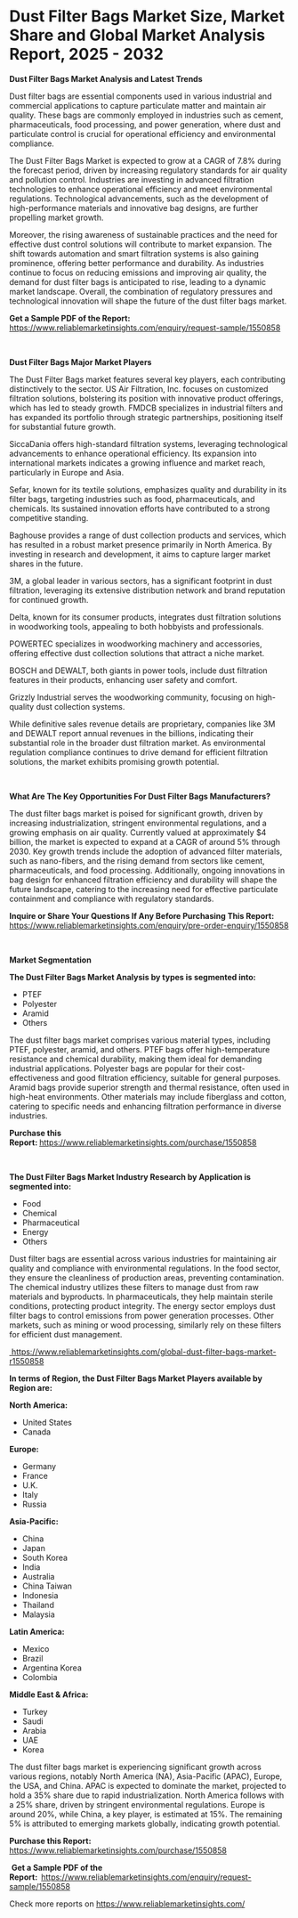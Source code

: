 <p><h1>Dust Filter Bags Market Size, Market Share and Global Market Analysis Report, 2025 - 2032</h1></p><p><strong>Dust Filter Bags Market Analysis and Latest Trends</strong></p>
<p><p>Dust filter bags are essential components used in various industrial and commercial applications to capture particulate matter and maintain air quality. These bags are commonly employed in industries such as cement, pharmaceuticals, food processing, and power generation, where dust and particulate control is crucial for operational efficiency and environmental compliance.</p><p>The Dust Filter Bags Market is expected to grow at a CAGR of 7.8% during the forecast period, driven by increasing regulatory standards for air quality and pollution control. Industries are investing in advanced filtration technologies to enhance operational efficiency and meet environmental regulations. Technological advancements, such as the development of high-performance materials and innovative bag designs, are further propelling market growth.</p><p>Moreover, the rising awareness of sustainable practices and the need for effective dust control solutions will contribute to market expansion. The shift towards automation and smart filtration systems is also gaining prominence, offering better performance and durability. As industries continue to focus on reducing emissions and improving air quality, the demand for dust filter bags is anticipated to rise, leading to a dynamic market landscape. Overall, the combination of regulatory pressures and technological innovation will shape the future of the dust filter bags market.</p></p>
<p><strong>Get a Sample PDF of the Report:&nbsp;</strong> <a href="https://www.reliablemarketinsights.com/enquiry/request-sample/1550858?utm_campaign=1887&utm_medium=2&utm_source=Github&utm_content=ia&utm_term=06022025&utm_id=dust-filter-bags">https://www.reliablemarketinsights.com/enquiry/request-sample/1550858</a></p>
<p>&nbsp;</p>
<p><strong>Dust Filter Bags Major Market Players</strong></p>
<p><p>The Dust Filter Bags market features several key players, each contributing distinctively to the sector. US Air Filtration, Inc. focuses on customized filtration solutions, bolstering its position with innovative product offerings, which has led to steady growth. FMDCB specializes in industrial filters and has expanded its portfolio through strategic partnerships, positioning itself for substantial future growth.</p><p>SiccaDania offers high-standard filtration systems, leveraging technological advancements to enhance operational efficiency. Its expansion into international markets indicates a growing influence and market reach, particularly in Europe and Asia.</p><p>Sefar, known for its textile solutions, emphasizes quality and durability in its filter bags, targeting industries such as food, pharmaceuticals, and chemicals. Its sustained innovation efforts have contributed to a strong competitive standing.</p><p>Baghouse provides a range of dust collection products and services, which has resulted in a robust market presence primarily in North America. By investing in research and development, it aims to capture larger market shares in the future.</p><p>3M, a global leader in various sectors, has a significant footprint in dust filtration, leveraging its extensive distribution network and brand reputation for continued growth.</p><p>Delta, known for its consumer products, integrates dust filtration solutions in woodworking tools, appealing to both hobbyists and professionals.</p><p>POWERTEC specializes in woodworking machinery and accessories, offering effective dust collection solutions that attract a niche market.</p><p>BOSCH and DEWALT, both giants in power tools, include dust filtration features in their products, enhancing user safety and comfort.</p><p>Grizzly Industrial serves the woodworking community, focusing on high-quality dust collection systems. </p><p>While definitive sales revenue details are proprietary, companies like 3M and DEWALT report annual revenues in the billions, indicating their substantial role in the broader dust filtration market. As environmental regulation compliance continues to drive demand for efficient filtration solutions, the market exhibits promising growth potential.</p></p>
<p>&nbsp;</p>
<p><strong>What Are The Key Opportunities For Dust Filter Bags Manufacturers?</strong></p>
<p><p>The dust filter bags market is poised for significant growth, driven by increasing industrialization, stringent environmental regulations, and a growing emphasis on air quality. Currently valued at approximately $4 billion, the market is expected to expand at a CAGR of around 5% through 2030. Key growth trends include the adoption of advanced filter materials, such as nano-fibers, and the rising demand from sectors like cement, pharmaceuticals, and food processing. Additionally, ongoing innovations in bag design for enhanced filtration efficiency and durability will shape the future landscape, catering to the increasing need for effective particulate containment and compliance with regulatory standards.</p></p>
<p><strong>Inquire or Share Your Questions If Any Before Purchasing This Report:</strong> <a href="https://www.reliablemarketinsights.com/enquiry/pre-order-enquiry/1550858?utm_campaign=1887&utm_medium=2&utm_source=Github&utm_content=ia&utm_term=06022025&utm_id=dust-filter-bags">https://www.reliablemarketinsights.com/enquiry/pre-order-enquiry/1550858</a></p>
<p>&nbsp;</p>
<p><strong>Market Segmentation</strong></p>
<p><strong>The Dust Filter Bags Market Analysis by types is segmented into:</strong></p>
<p><ul><li>PTEF</li><li>Polyester</li><li>Aramid</li><li>Others</li></ul></p>
<p><p>The dust filter bags market comprises various material types, including PTEF, polyester, aramid, and others. PTEF bags offer high-temperature resistance and chemical durability, making them ideal for demanding industrial applications. Polyester bags are popular for their cost-effectiveness and good filtration efficiency, suitable for general purposes. Aramid bags provide superior strength and thermal resistance, often used in high-heat environments. Other materials may include fiberglass and cotton, catering to specific needs and enhancing filtration performance in diverse industries.</p></p>
<p><strong>Purchase this Report:&nbsp;</strong><a href="https://www.reliablemarketinsights.com/purchase/1550858?utm_campaign=1887&utm_medium=2&utm_source=Github&utm_content=ia&utm_term=06022025&utm_id=dust-filter-bags">https://www.reliablemarketinsights.com/purchase/1550858</a></p>
<p>&nbsp;</p>
<p><strong>The Dust Filter Bags Market Industry Research by Application is segmented into:</strong></p>
<p><ul><li>Food</li><li>Chemical</li><li>Pharmaceutical</li><li>Energy</li><li>Others</li></ul></p>
<p><p>Dust filter bags are essential across various industries for maintaining air quality and compliance with environmental regulations. In the food sector, they ensure the cleanliness of production areas, preventing contamination. The chemical industry utilizes these filters to manage dust from raw materials and byproducts. In pharmaceuticals, they help maintain sterile conditions, protecting product integrity. The energy sector employs dust filter bags to control emissions from power generation processes. Other markets, such as mining or wood processing, similarly rely on these filters for efficient dust management.</p></p>
<p><a href="https://www.reliablemarketinsights.com/global-dust-filter-bags-market-r1550858?utm_campaign=1887&utm_medium=2&utm_source=Github&utm_content=ia&utm_term=06022025&utm_id=dust-filter-bags">&nbsp;https://www.reliablemarketinsights.com/global-dust-filter-bags-market-r1550858</a></p>
<p><strong>In terms of Region, the Dust Filter Bags Market Players available by Region are:</strong></p>
<p>
    <p> <strong> North America: </strong>
        <ul>
            <li>United States</li>
            <li>Canada</li>
        </ul>
        </p> 
    <p> <strong> Europe: </strong>
        <ul>
            <li>Germany</li>
            <li>France</li>
            <li>U.K.</li>
            <li>Italy</li>
            <li>Russia</li>
        </ul>
        </p> 
    <p> <strong> Asia-Pacific: </strong>
        <ul>
            <li>China</li>
            <li>Japan</li>
            <li>South Korea</li>
            <li>India</li>
            <li>Australia</li>
            <li>China Taiwan</li>
            <li>Indonesia</li>
            <li>Thailand</li>
            <li>Malaysia</li>
        </ul>
        </p> 
    <p> <strong> Latin America: </strong>
        <ul>
            <li>Mexico</li>
            <li>Brazil</li>
            <li>Argentina Korea</li>
            <li>Colombia</li>
        </ul>
        </p> 
    <p> <strong> Middle East & Africa: </strong>
        <ul>
            <li>Turkey</li>
            <li>Saudi</li>
            <li>Arabia</li>
            <li>UAE</li>
            <li>Korea</li>
        </ul>
    </p>
    </p>
<p><p>The dust filter bags market is experiencing significant growth across various regions, notably North America (NA), Asia-Pacific (APAC), Europe, the USA, and China. APAC is expected to dominate the market, projected to hold a 35% share due to rapid industrialization. North America follows with a 25% share, driven by stringent environmental regulations. Europe is around 20%, while China, a key player, is estimated at 15%. The remaining 5% is attributed to emerging markets globally, indicating growth potential.</p></p>
<p><strong>Purchase this Report: </strong><a href="https://www.reliablemarketinsights.com/purchase/1550858?utm_campaign=1887&utm_medium=2&utm_source=Github&utm_content=ia&utm_term=06022025&utm_id=dust-filter-bags">https://www.reliablemarketinsights.com/purchase/1550858</a></p>
<p>&nbsp;<strong>Get a Sample PDF of the Report:&nbsp;&nbsp;</strong><a href="https://www.reliablemarketinsights.com/enquiry/request-sample/1550858?utm_campaign=1887&utm_medium=2&utm_source=Github&utm_content=ia&utm_term=06022025&utm_id=dust-filter-bags">https://www.reliablemarketinsights.com/enquiry/request-sample/1550858</a></p>
<p><strong></strong></p>
<p>Check more reports on <a href="https://www.reliablemarketinsights.com/?utm_campaign=1887&utm_medium=2&utm_source=Github&utm_content=ia&utm_term=06022025&utm_id=dust-filter-bags">https://www.reliablemarketinsights.com/</a></p>